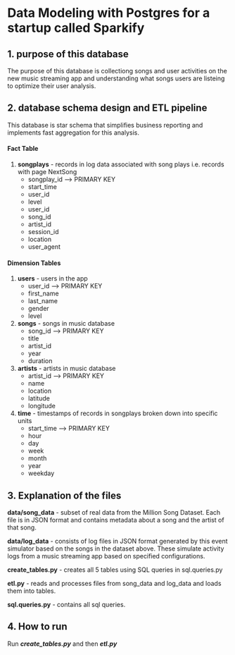 <h1>Data Modeling with Postgres for a startup called Sparkify</h1>

<h2>1. purpose of this database</h2>

<p>The purpose of this database is collectiong songs and user activities on the new music streaming app 
and understanding what songs users are listeing to optimize their user analysis.</p>

<h2>2. database schema design and ETL pipeline</h2>
This database is star schema that simplifies business reporting and implements fast aggregation for this analysis.

<h4>Fact Table</h4>
<ol>
      <li><strong>songplays</strong> - records in log data associated with song plays i.e. records with page NextSong
            <ul>
                  <li>songplay_id  --> PRIMARY KEY </li>
                  <li>start_time </li>
                  <li>user_id </li>
                  <li>level</li>
                  <li>user_id </li>
                  <li>song_id</li>
                  <li>artist_id</li>
                  <li>session_id</li>
                  <li>location</li>
                  <li>user_agent</li>
            </ul>
      </li>
</ol>

<h4>Dimension Tables</h4>
<ol>
      <li><strong>users</strong> - users in the app
            <ul>
                  <li>user_id  --> PRIMARY KEY</li>
                  <li>first_name</li>
                  <li>last_name</li>
                  <li>gender</li>
                  <li>level</li>
            </ul>
      </li>
      <li><strong>songs</strong> - songs in music database
            <ul>
                  <li>song_id  --> PRIMARY KEY</li>
                  <li>title</li>
                  <li>artist_id</li>
                  <li>year</li>
                  <li>duration</li>
            </ul>
      </li>
      <li><strong>artists</strong> - artists in music database
            <ul>
                  <li>artist_id  --> PRIMARY KEY</li>
                  <li>name</li>
                  <li>location</li>
                  <li>latitude</li>
                  <li>longitude</li>
            </ul>
      </li>
      <li><strong>time</strong> - timestamps of records in songplays broken down into specific units
            <ul>
                  <li>start_time  --> PRIMARY KEY</li>
                  <li>hour</li>
                  <li>day</li>
                  <li>week</li>
                  <li>month</li>
                  <li>year</li>
                  <li>weekday</li>
            </ul>
      </li>
</ol>

<h2>3. Explanation of the files</h2>
<p><strong>data/song_data</strong> - subset of real data from the Million Song Dataset. Each file is in JSON format and contains metadata about a song and the artist of that song. </p>

<p><strong>data/log_data</strong> - consists of log files in JSON format generated by this event simulator based on the songs in the dataset above. 
These simulate activity logs from a music streaming app based on specified configurations.</p>

<p><strong>create_tables.py</strong> - creates all 5 tables using SQL queries in sql.queries.py</p>

<p><strong>etl.py</strong> - reads and processes files from song_data and log_data and loads them into tables. </p>

<p><strong>sql.queries.py</strong> - contains all sql queries.</p>

<h2>4. How to run</h2>
<p>Run <strong><em>create_tables.py</em></strong> and then <strong><em>etl.py</em></strong></p>

